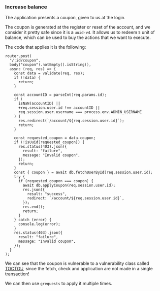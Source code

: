 ### Increase balance

The application presents a coupon, given to us at the login.

The coupon is generated at the register or reset of the account, and we consider it pretty safe since it is a `uuid-v4`. It allows us to redeem `5` unit of balance, which can be used to buy the actions that we want to execute.

The code that applies it is the following:

```
router.post(
  "/:id/coupon",
  body("coupon").notEmpty().isString(),
  async (req, res) => {
    const data = validate(req, res);
    if (!data) {
      return;
    }

    const accountID = parseInt(req.params.id);
    if (
      isNaN(accountID) ||
      +req.session.user.id !== accountID ||
      req.session.user.username === process.env.ADMIN_USERNAME
    ) {
      res.redirect(`/account/${req.session.user.id}`);
      return;
    }

    const requested_coupon = data.coupon;
    if (!isUuid(requested_coupon)) {
      res.status(403).json({
        result: "failure",
        message: "Invalid coupon",
      });
      return;
    }
    const { coupon } = await db.fetchUserById(req.session.user.id);
    try {
      if (requested_coupon === coupon) {
        await db.applyCoupon(req.session.user.id);
        res.json({
          result: "success",
          redirect: `/account/${req.session.user.id}`,
        });
        res.end();
        return;
      }
    } catch (error) {
      console.log(error);
    }
    res.status(403).json({
      result: "failure",
      message: "Invalid coupon",
    });
  }
);
```

We can see that the coupon is vulnerable to a vulnerability class called [TOCTOU](https://en.wikipedia.org/wiki/Time-of-check_to_time-of-use), since the fetch, check and application are not made in a single transaction!

We can then use `grequests` to apply it multiple times.
